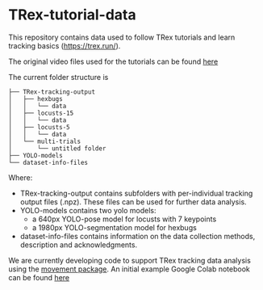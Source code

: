 # TRex-tutorial-data
This repository contains data used to follow TRex tutorials and learn tracking basics (https://trex.run/).

The original video files used for the tutorials can be found [here](https://doi.org/10.17617/3.7F5MGE)

The current folder structure is

```
├── TRex-tracking-output
│   ├── hexbugs
│   │   └── data
│   ├── locusts-15
│   │   └── data
│   ├── locusts-5
│   │   └── data
│   └── multi-trials
│       └── untitled folder
├── YOLO-models
└── dataset-info-files
```


Where:
- TRex-tracking-output contains subfolders with per-individual tracking output files (.npz). These files can be used for further data analysis.
- YOLO-models contains two yolo models:
  - a 640px YOLO-pose model for locusts with 7 keypoints
  - a 1980px YOLO-segmentation model for hexbugs
- dataset-info-files contains information on the data collection methods, description and acknowledgments.


We are currently developing code to support TRex tracking data analysis using the [movement package](https://github.com/neuroinformatics-unit/movement).
An initial example Google Colab notebook can be found [here](https://colab.research.google.com/drive/1vvFPMWrHlLsnPOul8LdsmYqbmy-Y6sWp?usp=sharing)

